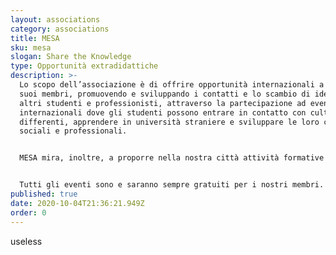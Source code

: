 ```yaml
---
layout: associations
category: associations
title: MESA
sku: mesa
slogan: Share the Knowledge
type: Opportunità extradidattiche
description: >-
  Lo scopo dell’associazione è di offrire opportunità internazionali a tutti i
  suoi membri, promuovendo e sviluppando i contatti e lo scambio di idee con
  altri studenti e professionisti, attraverso la partecipazione ad eventi
  internazionali dove gli studenti possono entrare in contatto con culture
  differenti, apprendere in università straniere e sviluppare le loro competenze
  sociali e professionali.


  MESA mira, inoltre, a proporre nella nostra città attività formative promosse insieme a professori, ricercatori e professionisti del settore allo scopo di completare le conoscenze universitarie con competenze tecnico-pratiche richieste in ambito lavorativo.


  Tutti gli eventi sono e saranno sempre gratuiti per i nostri membri.
published: true
date: 2020-10-04T21:36:21.949Z
order: 0
---
```

useless